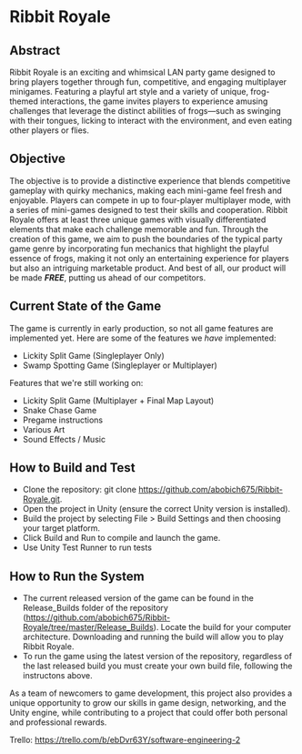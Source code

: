 # Ribbit Royale
## Abstract
Ribbit Royale is an exciting and whimsical LAN party game designed to bring players together through fun, competitive, and engaging multiplayer minigames.
Featuring a playful art style and a variety of unique, frog-themed interactions, the game invites players to experience amusing challenges that leverage the distinct abilities of frogs—such as swinging with their tongues, licking to interact with the environment, and even eating other players or flies.

## Objective
The objective is to provide a distinctive experience that blends competitive gameplay with quirky mechanics, making each mini-game feel fresh and enjoyable. Players can compete in up to four-player multiplayer mode, with a series of mini-games designed to test their skills and cooperation. Ribbit Royale offers at least three unique games with visually differentiated elements that make each challenge memorable and fun. Through the creation of this game, we aim to push the boundaries of the typical party game genre by incorporating fun mechanics that highlight the playful essence of frogs, making it not only an entertaining experience for players but also an intriguing marketable product. And best of all, our product will be made ***FREE***, putting us ahead of our competitors. 

## Current State of the Game
The game is currently in early production, so not all game features are implemented yet. Here are some of the features we *have* implemented:
- Lickity Split Game (Singleplayer Only)
- Swamp Spotting Game (Singleplayer or Multiplayer)

Features that we're still working on:
- Lickity Split Game (Multiplayer + Final Map Layout)
- Snake Chase Game
- Pregame instructions
- Various Art
- Sound Effects / Music

## How to Build and Test
- Clone the repository: git clone https://github.com/abobich675/Ribbit-Royale.git.
- Open the project in Unity (ensure the correct Unity version is installed).
- Build the project by selecting File > Build Settings and then choosing your target platform.
- Click Build and Run to compile and launch the game.
- Use Unity Test Runner to run tests

## How to Run the System
- The current released version of the game can be found in the Release_Builds folder of the repository (https://github.com/abobich675/Ribbit-Royale/tree/master/Release_Builds). Locate the build for your computer architecture. Downloading and running the build will allow you to play Ribbit Royale.
- To run the game using the latest version of the repository, regardless of the last released build you must create your own build file, following the instructons above.

As a team of newcomers to game development, this project also provides a unique opportunity to grow our skills in game design, networking, and the Unity engine, while contributing to a project that could offer both personal and professional rewards.

Trello: https://trello.com/b/ebDvr63Y/software-engineering-2

